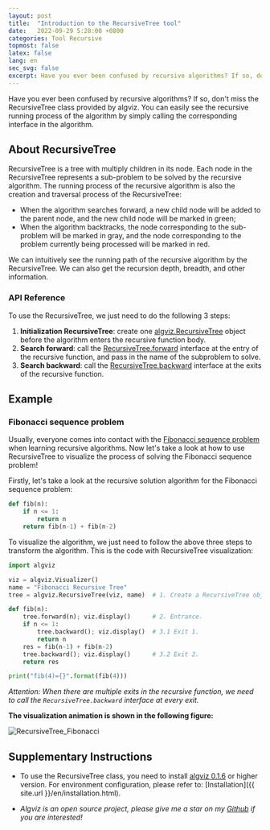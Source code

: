 ```yaml
---
layout: post
title:  "Introduction to the RecursiveTree tool"
date:   2022-09-29 5:28:00 +0800
categories: Tool Recursive
topmost: false
latex: false
lang: en
sec_svg: false
excerpt: Have you ever been confused by recursive algorithms? If so, don't miss the RecursiveTree class provided by algviz. You can easily see the recursive running process of the algorithm by simply calling the corresponding interface in the algorithm.
---
```


Have you ever been confused by recursive algorithms? If so, don't miss the RecursiveTree class provided by algviz. You can easily see the recursive running process of the algorithm by simply calling the corresponding interface in the algorithm.

## About RecursiveTree

RecursiveTree is a tree with multiply children in its node. Each node in the RecursiveTree represents a sub-problem to be solved by the recursive algorithm. The running process of the recursive algorithm is also the creation and traversal process of the RecursiveTree:

+ When the algorithm searches forward, a new child node will be added to the parent node, and the new child node will be marked in green;
+ When the algorithm backtracks, the node corresponding to the sub-problem will be marked in gray, and the node corresponding to the problem currently being processed will be marked in red.

We can intuitively see the running path of the recursive algorithm by the RecursiveTree. We can also get the recursion depth, breadth, and other information.

### API Reference

To use the RecursiveTree, we just need to do the following 3 steps:

1. **Initialization RecursiveTree**: create one [algviz.RecursiveTree](https://algviz.readthedocs.io/en/latest/api.html#algviz.tree.RecursiveTree) object before the algorithm enters the recursive function body.
2. **Search forward**: call the [RecursiveTree.forward](https://algviz.readthedocs.io/en/latest/api.html#algviz.tree.RecursiveTree.forward) interface at the entry of the recursive function, and pass in the name of the subproblem to solve.
3. **Search backward**: call the [RecursiveTree.backward](https://algviz.readthedocs.io/en/latest/api.html#algviz.tree.RecursiveTree.backward) interface at the exits of the recursive function.

## Example

### Fibonacci sequence problem

Usually, everyone comes into contact with the [Fibonacci sequence problem](https://www.mathsisfun.com/numbers/fibonacci-sequence.html) when learning recursive algorithms. Now let's take a look at how to use RecursiveTree to visualize the process of solving the Fibonacci sequence problem!

Firstly, let's take a look at the recursive solution algorithm for the Fibonacci sequence problem:

```python
def fib(n):
    if n <= 1:
        return n
    return fib(n-1) + fib(n-2)
```

To visualize the algorithm, we just need to follow the above three steps to transform the algorithm. This is the code with RecursiveTree visualization:

```python
import algviz

viz = algviz.Visualizer()
name = "Fibonacci Recursive Tree"
tree = algviz.RecursiveTree(viz, name)  # 1. Create a RecursiveTree object.

def fib(n):
    tree.forward(n); viz.display()      # 2. Entrance.
    if n <= 1:
        tree.backward(); viz.display()  # 3.1 Exit 1.
        return n
    res = fib(n-1) + fib(n-2)
    tree.backward(); viz.display()      # 3.2 Exit 2.
    return res

print("fib(4)={}".format(fib(4)))
```

*Attention: When there are multiple exits in the recursive function, we need to call the `RecursiveTree.backward` interface at every exit.*

**The visualization animation is shown in the following figure:**

![RecursiveTree_Fibonacci](https://cdn.jsdelivr.net/gh/zjl9959/algviz-launch@master/svgs/RecursiveTree_Fibonacci.svg)

## Supplementary Instructions

+ To use the RecursiveTree class, you need to install [algviz 0.1.6](https://pypi.org/project/algviz/0.1.6/) or higher version. For environment configuration, please refer to: [Installation]({{ site.url }}/en/installation.html).

+ *Algviz is an open source project, please give me a star on my [Github](https://github.com/zjl9959/algviz) if you are interested!*
